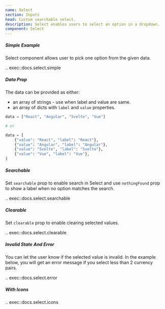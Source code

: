 ```yaml
---
name: Select
section: Inputs
head: Custom searchable select.
description: Select enables users to select an option in a dropdown. 
component: Select
---
```


##### Simple Example

Select component allows user to pick one option from the given data.

.. exec::docs.select.simple

##### Data Prop

The data can be provided as either:
* an array of strings - use when label and value are same.
* an array of dicts with `label` and `value` properties.

```python
data = ["React", "Angular", "Svelte", "Vue"]

# or

data = [
    {"value": "React", "label": "React"},
    {"value": "Angular", "label": "Angular"},
    {"value": "Svelte", "label": "Svelte"},
    {"value": "Vue", "label": "Vue"},
]
```

##### Searchable

Set `searchable` prop to enable search in Select and use `nothingFound` prop to show a label when no option
matches the search.

.. exec::docs.select.searchable

##### Clearable

Set `clearable` prop to enable clearing selected values.

.. exec::docs.select.clearable

##### Invalid State And Error

You can let the user know if the selected value is invalid. In the example below, you will get an error message if you
select less than 2 currency pairs.

.. exec::docs.select.error

##### With Icons

.. exec::docs.select.icons
